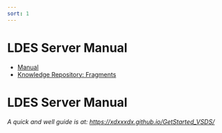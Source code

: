 ```yaml
---
sort: 1
---
```


# LDES Server Manual


<!-- {% include list.liquid %} -->

- [Manual](https://xdxxxdx.github.io/githubpagesxd/Server%20Manual/configuration.html)
- [Knowledge Repository: Fragments](https://xdxxxdx.github.io/githubpagesxd/Fragments/)   
  

# LDES Server Manual
*A quick and well guide is at: https://xdxxxdx.github.io/GetStarted_VSDS/*
